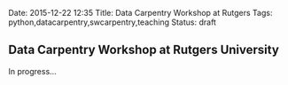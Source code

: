 Date: 2015-12-22 12:35
Title: Data Carpentry Workshop at Rutgers
Tags: python,datacarpentry,swcarpentry,teaching
Status: draft

## Data Carpentry Workshop at Rutgers University

In progress...
